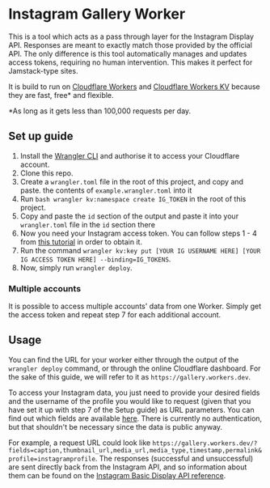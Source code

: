# Instagram Gallery Worker

This is a tool which acts as a pass through layer for the Instagram Display API. Responses are meant to exactly match those provided by the official API. The only difference is this tool automatically manages and updates access tokens, requiring no human intervention. This makes it perfect for Jamstack-type sites.

It is build to run on [Cloudflare Workers](https://workers.cloudflare.com/) and [Cloudflare Workers KV](https://developers.cloudflare.com/kv/) because they are fast, free\* and flexible.

\*As long as it gets less than 100,000 requests per day.

## Set up guide

1. Install the [Wrangler CLI](https://developers.cloudflare.com/workers/wrangler/install-and-update/) and authorise it to access your Cloudflare account.
2. Clone this repo.
3. Create a `wrangler.toml` file in the root of this project, and copy and paste. the contents of `example.wrangler.toml` into it
4. Run `bash wrangler kv:namespace create IG_TOKEN` in the root of this project.
5. Copy and paste the `id` section of the output and paste it into your `wrangler.toml` file in the `id` section there
6. Now you need your Instagram access token. You can follow steps 1 - 4 from [this tutorial](https://docs.oceanwp.org/article/487-how-to-get-instagram-access-token) in order to obtain it.
7. Run the command `wrangler kv:key put [YOUR IG USERNAME HERE] [YOUR IG ACCESS TOKEN HERE] --binding=IG_TOKENS`.
8. Now, simply run `wrangler deploy`.

### Multiple accounts

It is possible to access multiple accounts' data from one Worker. Simply get the access token and repeat step 7 for each additional account.

## Usage

You can find the URL for your worker either through the output of the `wrangler deploy` command, or through the online Cloudflare dashboard. For the sake of this guide, we will refer to it as `https://gallery.workers.dev`.

To access your Instagram data, you just need to provide your desired fields and the username of the profile you would like to request (given that you have set it up with step 7 of the Setup guide) as URL parameters. You can find out which fields are available [here](https://developers.facebook.com/docs/instagram-basic-display-api/reference/media#fields). There is currently no authentication, but that shouldn't be necessary since the data is public anyway.

For example, a request URL could look like `https://gallery.workers.dev/?fields=caption,thumbnail_url,media_url,media_type,timestamp,permalink&profile=instagramprofile`. The responses (successful and unsuccessful) are sent directly back from the Instagram API, and so information about them can be found on the [Instagram Basic Display API reference](https://developers.facebook.com/docs/instagram-basic-display-api/reference).
